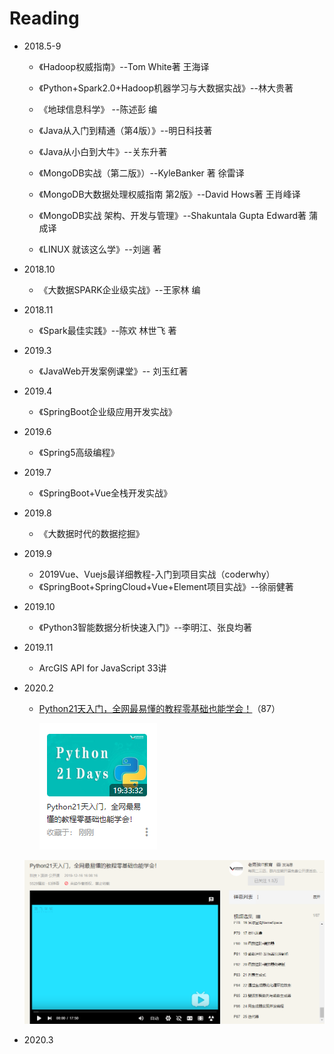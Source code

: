 # Reading

- 2018.5-9

  - 《Hadoop权威指南》--Tom White著 王海译
  - 《Python+Spark2.0+Hadoop机器学习与大数据实战》--林大贵著

  -  《地球信息科学》 --陈述彭 编
  - 《Java从入门到精通（第4版）》--明日科技著
  - 《Java从小白到大牛》--关东升著
  - 《MongoDB实战（第二版》）--KyleBanker 著 徐雷译
  - 《MongoDB大数据处理权威指南  第2版》--David Hows著 王肖峰译
  - 《MongoDB实战 架构、开发与管理》--Shakuntala Gupta Edward著 蒲成译
  - 《LINUX 就该这么学》--刘遄  著
  
- 2018.10

  - 《大数据SPARK企业级实战》--王家林 编
  
- 2018.11

  - 《Spark最佳实践》--陈欢 林世飞 著
  
- 2019.3

  - 《JavaWeb开发案例课堂》-- 刘玉红著 
  
- 2019.4

  - 《SpringBoot企业级应用开发实战》
  
- 2019.6

  - 《Spring5高级编程》
  
- 2019.7

  - 《SpringBoot+Vue全栈开发实战》
  
- 2019.8

  - 《大数据时代的数据挖掘》
  
- 2019.9

  - 2019Vue、Vuejs最详细教程-入门到项目实战（coderwhy）
  - 《SpringBoot+SpringCloud+Vue+Element项目实战》--徐丽健著
  
- 2019.10
  
  - 《Python3智能数据分析快速入门》--李明江、张良均著
  
- 2019.11
  
  - ArcGIS API for JavaScript 33讲
  
- 2020.2

  - [Python21天入门，全网最易懂的教程零基础也能学会！](https://www.bilibili.com/video/av79492539)（87）

    ![](IMG/henggao_2020-02-23_19-01-00.png)

  ![](IMG/henggao_2020-02-23_19-02-11.png)

- 2020.3



